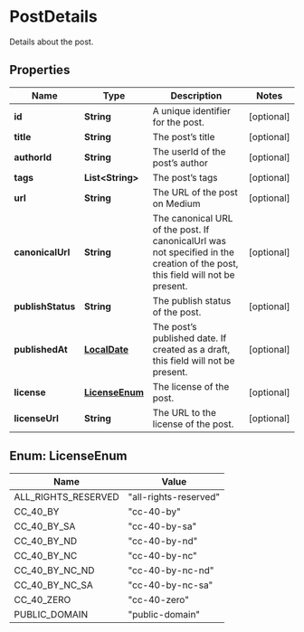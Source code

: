 
# PostDetails

Details about the post.

## Properties
Name | Type | Description | Notes
------------ | ------------- | ------------- | -------------
**id** | **String** | A unique identifier for the post. |  [optional]
**title** | **String** | The post’s title |  [optional]
**authorId** | **String** | The userId of the post’s author |  [optional]
**tags** | **List&lt;String&gt;** | The post’s tags |  [optional]
**url** | **String** | The URL of the post on Medium |  [optional]
**canonicalUrl** | **String** | The canonical URL of the post. If canonicalUrl was not specified in the creation of the post, this field will not be present. |  [optional]
**publishStatus** | **String** | The publish status of the post. |  [optional]
**publishedAt** | [**LocalDate**](LocalDate.md) | The post’s published date. If created as a draft, this field will not be present. |  [optional]
**license** | [**LicenseEnum**](#LicenseEnum) | The license of the post. |  [optional]
**licenseUrl** | **String** | The URL to the license of the post. |  [optional]


<a name="LicenseEnum"></a>
## Enum: LicenseEnum
Name | Value
---- | -----
ALL_RIGHTS_RESERVED | &quot;all-rights-reserved&quot;
CC_40_BY | &quot;cc-40-by&quot;
CC_40_BY_SA | &quot;cc-40-by-sa&quot;
CC_40_BY_ND | &quot;cc-40-by-nd&quot;
CC_40_BY_NC | &quot;cc-40-by-nc&quot;
CC_40_BY_NC_ND | &quot;cc-40-by-nc-nd&quot;
CC_40_BY_NC_SA | &quot;cc-40-by-nc-sa&quot;
CC_40_ZERO | &quot;cc-40-zero&quot;
PUBLIC_DOMAIN | &quot;public-domain&quot;



